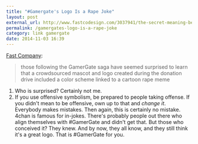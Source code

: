 ```yaml
---
title: "#Gamergate's Logo Is a Rape Joke"
layout: post
external_url: http://www.fastcodesign.com/3037941/the-secret-meaning-behind-gamergates-branding?
permalink: /gamergates-logo-is-a-rape-joke
category: link gamergate
date: 2014-11-03 16:39
---
```


[Fast Company](http://www.fastcodesign.com/3037941/the-secret-meaning-behind-gamergates-branding?):
>those following the GamerGate saga have seemed surprised to learn that a crowdsourced mascot and logo created during the donation drive included a color scheme linked to a cartoon rape meme

1. Who is surprised? Certainly not me.
1. If you use offensive symbolism, be prepared to people taking offense. If you didn't mean to be offensive, own up to that and *change it*. Everybody makes mistakes. Then again, this is certainly no mistake. 4chan is famous for in-jokes. There's probably people out there who align themselves with #GamerGate and didn't get that. But those who conceived it? They knew. And by now, they all know, and they still think it's a great logo. That is #GamerGate for you.
